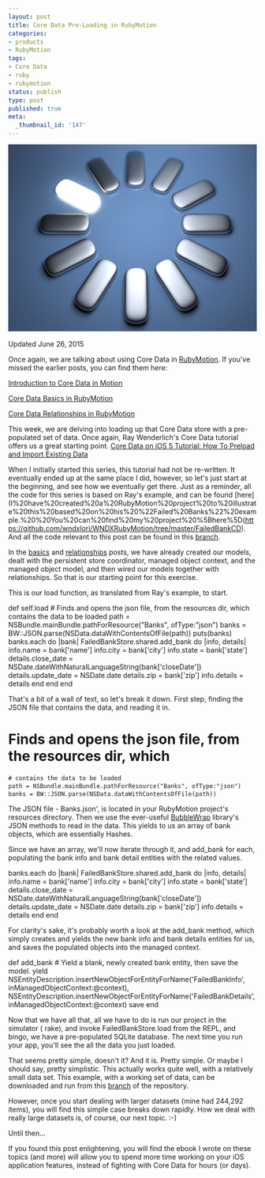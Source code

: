 ```yaml
---
layout: post
title: Core Data Pre-Loading in RubyMotion
categories:
- products
- RubyMotion
tags:
- Core Data
- ruby
- rubymotion
status: publish
type: post
published: true
meta:
  _thumbnail_id: '147'
---
```


![](/squarespace_images/static_50d2902fe4b0959a0871a12c_50d29312e4b04687d9db341b_558d970de4b0dba0791c4cfd_1435342609853_preload.jpg)
  


Updated June 26, 2015


Once again, we are talking about using Core Data in 
[RubyMotion](http://rubymotion.com).  If you've missed the earlier posts, you can find them here:


[Introduction to Core Data in Motion](http://www.wndx.com/blog/core-data-in-motion)


[Core Data Basics in RubyMotion](http://www.wndx.com/blog/core-data-basics-in-rubymotion)


[Core Data Relationships in RubyMotion](http://www.wndx.com/blog/core-data-relationships-in-rubymotion)


This week, we are delving into loading up that Core Data store with a pre-populated set of data.  Once again, Ray Wenderlich's Core Data tutorial offers us a great starting point. 
[Core Data on iOS 5 Tutorial: How To Preload and Import Existing Data](http://www.raywenderlich.com/12170/core-data-tutorial-how-to-preloadimport-existing-data-updated)


When I initially started this series, this tutorial had not be re-written.  It eventually ended up at the same place I did, however, so let's just start at the beginning, and see how we eventually get there.  Just as a reminder, all the code for this series is based on Ray's example, and can be found 
[here](I%20have%20created%20a%20RubyMotion%20project%20to%20illustrate%20this%20based%20on%20his%20%22Failed%20Banks%22%20example.%20%20You%20can%20find%20my%20project%20%5Bhere%5D(https://github.com/wndxlori/WNDXRubyMotion/tree/master/FailedBankCD). And all the code relevant to this post can be found in this 
[branch](https://github.com/wndxlori/WNDXRubyMotion/tree/import-preload-data).


In the 
[basics](http://www.wndx.com/blog/core-data-basics-in-rubymotion) and 
[relationships](http://www.wndx.com/blog/core-data-relationships-in-rubymotion) posts, we have already created our models, dealt with the persistent store coordinator, managed object context, and the managed object model, and then wired our models together with relationships.  So that is our starting point for this exercise.


This is our load function, as translated from Ray's example, to start.


def self.load
    # Finds and opens the json file, from the resources dir, which contains the data to be loaded
    path = NSBundle.mainBundle.pathForResource("Banks", ofType:"json")
    banks = BW::JSON.parse(NSData.dataWithContentsOfFile(path))
    puts(banks)
    banks.each do |bank|
      FailedBankStore.shared.add_bank do |info, details|
        info.name = bank['name']
        info.city = bank['city']
        info.state = bank['state']
        details.close_date = NSDate.dateWithNaturalLanguageString(bank['closeDate'])
        details.update_date = NSDate.date
        details.zip = bank['zip']
        info.details = details
      end
    end
  end


That's a bit of a wall of text, so let's break it down.  First step, finding the JSON file that contains the data, and reading it in.


# Finds and opens the json file, from the resources dir, which 
    # contains the data to be loaded
    path = NSBundle.mainBundle.pathForResource("Banks", ofType:"json")
    banks = BW::JSON.parse(NSData.dataWithContentsOfFile(path))


The JSON file - 
Banks.json', is located in your RubyMotion project's 
resources directory.  Then we use the ever-useful 
[BubbleWrap](http://bubblewrap.io) library's JSON methods to read in the data.  This yields to us an array of bank objects, which are essentially Hashes.


Since we have an array, we'll now iterate through it, and 
add_bank for each, populating the bank info and bank detail entities with the related values.


banks.each do |bank|
      FailedBankStore.shared.add_bank do |info, details|
        info.name = bank['name']
        info.city = bank['city']
        info.state = bank['state']
        details.close_date = NSDate.dateWithNaturalLanguageString(bank['closeDate'])
        details.update_date = NSDate.date
        details.zip = bank['zip']
        info.details = details
      end
    end


For clarity's sake, it's probably worth a look at the 
add_bank method, which simply creates and yields the new bank info and bank details entities for us, and saves the populated objects into the managed context.


def add_bank
    # Yield a blank, newly created bank entity, then save the model.
    yield NSEntityDescription.insertNewObjectForEntityForName('FailedBankInfo', inManagedObjectContext:@context),
        NSEntityDescription.insertNewObjectForEntityForName('FailedBankDetails', inManagedObjectContext:@context)
    save
  end


Now that we have all that, all we have to do is run our project in the simulator (
rake), and invoke 
FailedBankStore.load from the REPL, and bingo, we have a pre-populated SQLite database.  The next time you run your app, you'll see the all the data you just loaded.


That seems pretty simple, doesn't it?  And it is.  Pretty simple.  Or maybe I should say, pretty simplistic.  This actually works quite well, with a relatively small data set.  This example, with a working set of data, can be downloaded and run from this 
[branch](https://github.com/wndxlori/WNDXRubyMotion/tree/import-preload-data) of the repository.


However, once you start dealing with larger datasets (mine had 244,292 items), you will find this simple case breaks down rapidly. How we deal with really large datasets is, of course, our next topic. :-)


Until then…


If you found this post enlightening, you will find the ebook I wrote on these topics (and more) will allow you to spend more time working on your iOS application features, instead of fighting with Core Data for hours (or days).
